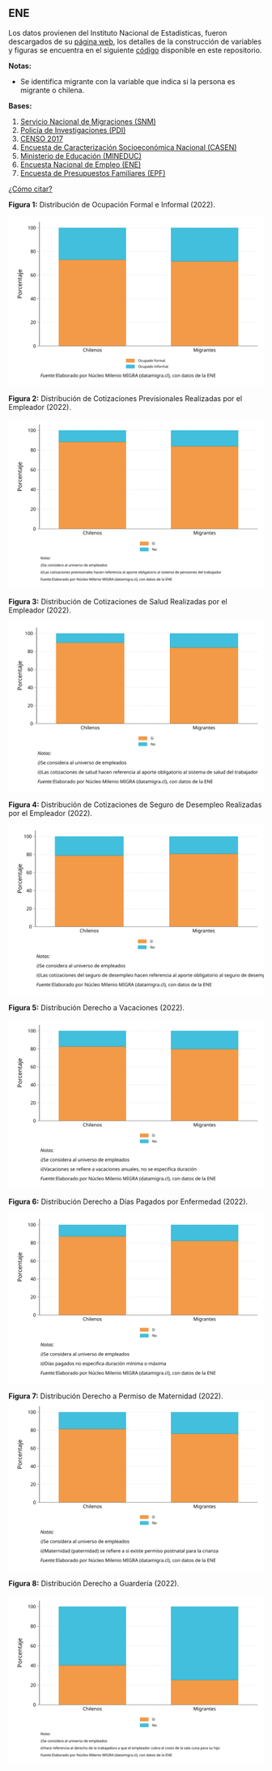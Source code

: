 ## ENE
Los datos provienen del Instituto Nacional de Estadísticas, fueron descargados de su [página web](https://www.ine.gob.cl/estadisticas/sociales/mercado-laboral/ocupacion-y-desocupacion), los detalles de la construcción de variables y figuras se encuentra en el siguiente [código](https://github.com/NucleoMIGRA/Plataforma_privado/tree/main/bases/ENE) disponible en este repositorio.

**Notas:**
-  Se identifica migrante con la variable que indica si la persona es migrante o chilena.  

**Bases:**
1. [Servicio Nacional de Migraciones (SNM)](./SNM.MD)
2. [Policía de Investigaciones (PDI)](./PDI.MD)
3. [CENSO 2017](./CENSO.MD)
4. [Encuesta de Caracterización Socioeconómica Nacional (CASEN)](./CASEN.MD)
5. [Ministerio de Educación (MINEDUC)](./MINEDUC.MD)
6. [Encuesta Nacional de Empleo (ENE)](./ENE.MD)
7. [Encuesta de Presupuestos Familiares (EPF)](./EPF.md)

[¿Cómo citar?](./citation.MD)


**Figura 1:** Distribución de Ocupación Formal e Informal (2022). 

![image](https://github.com/NucleoMIGRA/migra/blob/main/bases/ENE/figuras_svg/figura_1.svg?raw=true)

**Figura 2:** Distribución de Cotizaciones Previsionales Realizadas por el Empleador (2022).

![image](https://github.com/NucleoMIGRA/migra/blob/main/bases/ENE/figuras_svg/figura_2.svg?raw=true)

**Figura 3:** Distribución de Cotizaciones de Salud Realizadas por el Empleador (2022).

![image](https://github.com/NucleoMIGRA/migra/blob/main/bases/ENE/figuras_svg/figura_3.svg?raw=true)

**Figura 4:** Distribución de Cotizaciones de Seguro de Desempleo Realizadas por el Empleador (2022).

![image](https://github.com/NucleoMIGRA/migra/blob/main/bases/ENE/figuras_svg/figura_4.svg?raw=true)

**Figura 5:** Distribución Derecho a Vacaciones (2022).

![image](https://github.com/NucleoMIGRA/migra/blob/main/bases/ENE/figuras_svg/figura_5.svg?raw=true)

**Figura 6:** Distribución Derecho a Días Pagados por Enfermedad (2022).

![image](https://github.com/NucleoMIGRA/migra/blob/main/bases/ENE/figuras_svg/figura_6.svg?raw=true)

**Figura 7:** Distribución Derecho a Permiso de Maternidad (2022).
![image](https://github.com/NucleoMIGRA/migra/blob/main/bases/ENE/figuras_svg/figura_7.svg?raw=true)

**Figura 8:** Distribución Derecho a Guardería (2022).

![image](https://github.com/NucleoMIGRA/migra/blob/main/bases/ENE/figuras_svg/figura_8.svg?raw=true)
